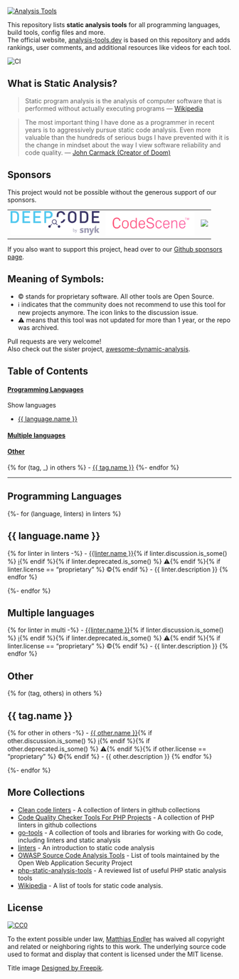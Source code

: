 [<img src="https://raw.githubusercontent.com/analysis-tools-dev/website/master/static/logo.png" alt="Analysis Tools" width="400" />](http://analysis-tools.dev/)

This repository lists **static analysis tools** for all programming languages, build tools, config files and more.  
The official website, [analysis-tools.dev](https://analysis-tools.dev/) is based on this repository and adds rankings, user comments, and additional resources like videos for each tool.

![CI](https://github.com/analysis-tools-dev/static-analysis/workflows/CI/badge.svg)

## What is Static Analysis?

> Static program analysis is the analysis of computer software that is performed without actually executing programs — [Wikipedia](https://en.wikipedia.org/wiki/Static_program_analysis)

> The most important thing I have done as a programmer in recent years is to aggressively pursue static code analysis. Even more valuable than the hundreds of serious bugs I have prevented with it is the change in mindset about the way I view software reliability and code quality. — [John Carmack (Creator of Doom)](https://www.gamasutra.com/view/news/128836/InDepth_Static_Code_Analysis.php)

## Sponsors

This project would not be possible without the generous support of our sponsors.

<table><tbody><tr class="odd"><td><a href="https://deepcode.ai"><img src="https://raw.githubusercontent.com/analysis-tools-dev/website/master/static/sponsors/deepcode.png" width="200" /></a></td><td><a href="https://codescene.io/"><img src="https://raw.githubusercontent.com/analysis-tools-dev/website/master/static/sponsors/codescene.svg" width="200" /></a></td><td><a href="https://r2c.dev/"><img src="https://raw.githubusercontent.com/analysis-tools-dev/website/master/static/sponsors/r2c.svg" width="200" /></a></td></tr></tbody></table>

If you also want to support this project, head over to our [Github sponsors page](https://github.com/sponsors/analysis-tools-dev).

## Meaning of Symbols:

- :copyright: stands for proprietary software. All other tools are Open Source.
- :information_source: indicates that the community does not recommend to use this tool for new projects anymore. The icon links to the discussion issue.
- :warning: means that this tool was not updated for more than 1 year, or the repo was archived.

Pull requests are very welcome!  
Also check out the sister project, [awesome-dynamic-analysis](https://github.com/mre/awesome-dynamic-analysis).

## Table of Contents

#### [Programming Languages](#programming-languages-1)

Show languages

- [{{ language.name }}](#%7B%7B%20language.tag%20%7D%7D)

#### [Multiple languages](#multiple-languages-1)

#### [Other](#other-1)

{% for (tag, \_) in others %} - [{{ tag.name }}](#%7B%7B%20tag.tag%20%7D%7D) {%- endfor %}

---

## Programming Languages

{%- for (language, linters) in linters %}

## {{ language.name }}

{% for linter in linters -%} - [{{linter.name }}](%7B%7Blinter.homepage%20%7D%7D){% if linter.discussion.is\_some() %} [:information_source:](<%7B%7Blinter.discussion.as_ref().unwrap()%7D%7D>){% endif %}{% if linter.deprecated.is\_some() %} :warning:{% endif %}{% if linter.license == “proprietary” %} :copyright:{% endif %} - {{ linter.description }} {% endfor %}

{%- endfor %}

## Multiple languages

{% for linter in multi -%} - [{{linter.name }}](%7B%7Blinter.homepage%20%7D%7D){% if linter.discussion.is\_some() %} [:information_source:](<%7B%7Blinter.discussion.as_ref().unwrap()%7D%7D>){% endif %}{% if linter.deprecated.is\_some() %} :warning:{% endif %}{% if linter.license == “proprietary” %} :copyright:{% endif %} - {{ linter.description }} {% endfor %}

## Other

{% for (tag, others) in others %}

## {{ tag.name }}

{% for other in others -%} - [{{ other.name }}](%7B%7B%20other.homepage%20%7D%7D){% if other.discussion.is\_some() %} [:information_source:](<%7B%7Bother.discussion.as_ref().unwrap()%7D%7D>){% endif %}{% if other.deprecated.is\_some() %} :warning:{% endif %}{% if other.license == “proprietary” %} :copyright:{% endif %} - {{ other.description }} {% endfor %}

{%- endfor %}

## More Collections

- [Clean code linters](https://github.com/collections/clean-code-linters) - A collection of linters in github collections
- [Code Quality Checker Tools For PHP Projects](https://github.com/collections/code-quality-in-php) - A collection of PHP linters in github collections
- [go-tools](https://github.com/dominikh/go-tools) - A collection of tools and libraries for working with Go code, including linters and static analysis
- [linters](https://github.com/mcandre/linters) - An introduction to static code analysis
- [OWASP Source Code Analysis Tools](https://owasp.org/www-community/Source_Code_Analysis_Tools) - List of tools maintained by the Open Web Application Security Project
- [php-static-analysis-tools](https://github.com/exakat/php-static-analysis-tools) - A reviewed list of useful PHP static analysis tools
- [Wikipedia](http://en.wikipedia.org/wiki/List_of_tools_for_static_code_analysis) - A list of tools for static code analysis.

## License

[![CC0](https://i.creativecommons.org/p/zero/1.0/88x31.png)](https://creativecommons.org/publicdomain/zero/1.0/)

To the extent possible under law, [Matthias Endler](https://endler.dev) has waived all copyright and related or neighboring rights to this work. The underlying source code used to format and display that content is licensed under the MIT license.

Title image [Designed by Freepik](http://www.freepik.com).
